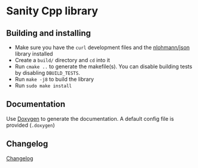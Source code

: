 # Sanity Cpp library
## Building and installing
* Make sure you have the `curl` development files and the [nlohmann/json](https://github.com/nlohmann/json) library installed
* Create a `build/` directory and `cd` into it
* Run `cmake ..` to generate the makefile(s). You can disable building tests by disabling `DBUILD_TESTS`.
* Run `make -j8` to build the library
* Run `sudo make install`

## Documentation
Use [Doxygen](http://www.doxygen.nl/index.html) to generate the documentation. A default config file is provided (`.doxygen`)

## Changelog
[Changelog](https://changelogfy.com/sanity-cpp/announcements)
